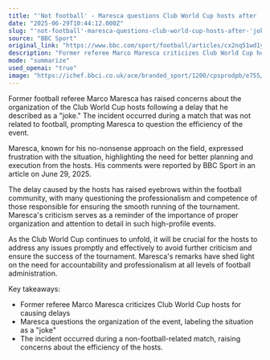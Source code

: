 ```yaml
---
title: "'Not football' - Maresca questions Club World Cup hosts after 'joke' delay"
date: "2025-06-29T10:44:12.000Z"
slug: "'not-football'-maresca-questions-club-world-cup-hosts-after-'joke'-delay"
source: "BBC Sport"
original_link: "https://www.bbc.com/sport/football/articles/cx2nq51wd1yo"
description: "Former referee Marco Maresca criticizes Club World Cup hosts for causing delays and questions the organization of the event, highlighting the need for better planning and execution from the hosts."
mode: "summarize"
used_openai: "true"
image: "https://ichef.bbci.co.uk/ace/branded_sport/1200/cpsprodpb/e755/live/e00f6f10-549a-11f0-975b-d9a75589a0f0.jpg"
---
```


Former football referee Marco Maresca has raised concerns about the organization of the Club World Cup hosts following a delay that he described as a "joke." The incident occurred during a match that was not related to football, prompting Maresca to question the efficiency of the event.

Maresca, known for his no-nonsense approach on the field, expressed frustration with the situation, highlighting the need for better planning and execution from the hosts. His comments were reported by BBC Sport in an article on June 29, 2025.

The delay caused by the hosts has raised eyebrows within the football community, with many questioning the professionalism and competence of those responsible for ensuring the smooth running of the tournament. Maresca's criticism serves as a reminder of the importance of proper organization and attention to detail in such high-profile events.

As the Club World Cup continues to unfold, it will be crucial for the hosts to address any issues promptly and effectively to avoid further criticism and ensure the success of the tournament. Maresca's remarks have shed light on the need for accountability and professionalism at all levels of football administration.

Key takeaways:
- Former referee Marco Maresca criticizes Club World Cup hosts for causing delays
- Maresca questions the organization of the event, labeling the situation as a "joke"
- The incident occurred during a non-football-related match, raising concerns about the efficiency of the hosts.